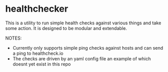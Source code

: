 # healthchecker

This is a utility to run simple health checks against various things and take some action. It is designed to be modular and extendable.

NOTES:

- Currently only supports simple ping checks against hosts and can send a ping to healthcheck.io
- The checks are driven by an yaml config file an example of which doesnt yet exist in this repo